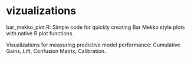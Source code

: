 # vizualizations

bar_mekko_plot.R: Simple code for quickly creating Bar Mekko style plots with native R plot functions.

Visualizations for measuring predictive model performance: Cumulative Gains, Lift, Confusion Matrix, Calibration.
